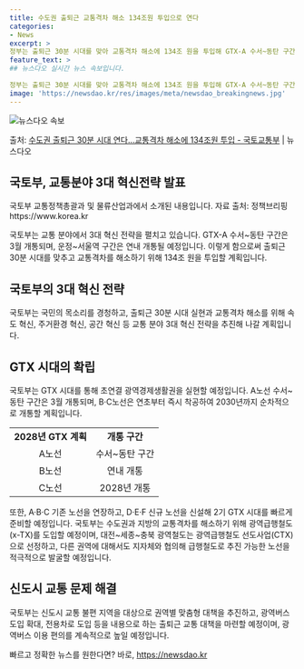 ```yaml
---
title: 수도권 출퇴근 교통격차 해소 134조원 투입으로 연다
categories:
- News
excerpt: >
정부는 출퇴근 30분 시대를 맞아 교통격차 해소에 134조 원을 투입해 GTX-A 수서~동탄 구간은 오는 3…
feature_text: >
## 뉴스다오 실시간 뉴스 속보입니다.

정부는 출퇴근 30분 시대를 맞아 교통격차 해소에 134조 원을 투입해 GTX-A 수서~동탄 구간은 오는 3…
image: 'https://newsdao.kr/res/images/meta/newsdao_breakingnews.jpg'
---
```


![뉴스다오 속보](https://newsdao.kr/res/images/meta/newsdao_breakingnews.jpg)

<p>출처: <a href="https://newsdao.kr/3078" rel="dofollow">수도권 출퇴근 30분 시대 연다…교통격차 해소에 134조원 투입 - 국토교통부</a> | 뉴스다오</p>

<h2 data-ke-size="size26">국토부, 교통분야 3대 혁신전략 발표</h2>
<p data-ke-size="size16">국토부 교통정책총괄과 및 물류산업과에서 소개된 내용입니다. 자료 출처: 정책브리핑 https://www.korea.kr</p>

<p data-ke-size="size16">국토부는 교통 분야에서 3대 혁신 전략을 펼치고 있습니다. GTX-A 수서~동탄 구간은 3월 개통되며, 운정~서울역 구간은 연내 개통될 예정입니다. 이렇게 함으로써 출퇴근 30분 시대를 맞추고 교통격차를 해소하기 위해 134조 원을 투입할 계획입니다.</p>

<h2 data-ke-size="size26">국토부의 3대 혁신 전략</h2>
<p data-ke-size="size16">국토부는 국민의 목소리를 경청하고, 출퇴근 30분 시대 실현과 교통격차 해소를 위해 속도 혁신, 주거환경 혁신, 공간 혁신 등 교통 분야 3대 혁신 전략을 추진해 나갈 계획입니다.</p>

<h2 data-ke-size="size26">GTX 시대의 확립</h2>
<p data-ke-size="size16">국토부는 GTX 시대를 통해 초연결 광역경제생활권을 실현할 예정입니다. A노선 수서~동탄 구간은 3월 개통되며, B·C노선은 연초부터 즉시 착공하여 2030년까지 순차적으로 개통할 계획입니다.</p>

<table>
    <tr>
        <td style="text-align: center; height: 17px;"><b>2028년 GTX 계획</b></td>
        <td style="text-align: center; height: 17px;"><b>개통 구간</b></td>
    </tr>
    <tr>
        <td style="text-align: center; height: 17px;">A노선</td>
        <td style="text-align: center; height: 17px;">수서~동탄 구간</td>
    </tr>
    <tr>
        <td style="text-align: center; height: 17px;">B노선</td>
        <td style="text-align: center; height: 17px;">연내 개통</td>
    </tr>
    <tr>
        <td style="text-align: center; height: 17px;">C노선</td>
        <td style="text-align: center; height: 17px;">2028년 개통</td>
    </tr>
</table>

<p data-ke-size="size16">또한, A·B·C 기존 노선을 연장하고, D·E·F 신규 노선을 신설해 2기 GTX 시대를 빠르게 준비할 예정입니다. 국토부는 수도권과 지방의 교통격차를 해소하기 위해 광역급행철도(x-TX)를 도입할 예정이며, 대전~세종~충북 광역철도는 광역급행철도 선도사업(CTX)으로 선정하고, 다른 권역에 대해서도 지자체와 협의해 급행철도로 추진 가능한 노선을 적극적으로 발굴할 예정입니다.</p>

<h2 data-ke-size="size26">신도시 교통 문제 해결</h2>
<p data-ke-size="size16">국토부는 신도시 교통 불편 지역을 대상으로 권역별 맞춤형 대책을 추진하고, 광역버스 도입 확대, 전용차로 도입 등을 내용으로 하는 출퇴근 교통 대책을 마련할 예정이며, 광역버스 이용 편의를 계속적으로 높일 예정입니다.</p>
 

빠르고 정확한 뉴스를 원한다면? 바로, <a href="https://newsdao.kr" rel="dofollow">https://newsdao.kr</a>


    
